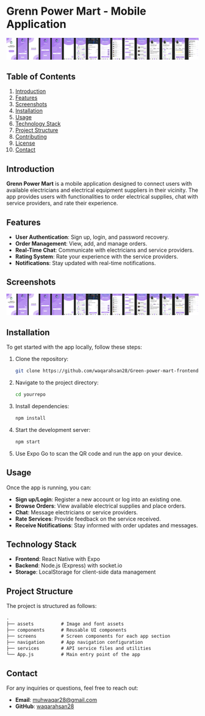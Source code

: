 # Grenn Power Mart - Mobile Application

![App Design](./Untitled.jpg)

## Table of Contents

1. [Introduction](#introduction)
2. [Features](#features)
3. [Screenshots](#screenshots)
4. [Installation](#installation)
5. [Usage](#usage)
6. [Technology Stack](#technology-stack)
7. [Project Structure](#project-structure)
8. [Contributing](#contributing)
9. [License](#license)
10. [Contact](#contact)

## Introduction

**Grenn Power Mart** is a mobile application designed to connect users with available electricians and electrical equipment suppliers in their vicinity. The app provides users with functionalities to order electrical supplies, chat with service providers, and rate their experience.

## Features

- **User Authentication**: Sign up, login, and password recovery.
- **Order Management**: View, add, and manage orders.
- **Real-Time Chat**: Communicate with electricians and service providers.
- **Rating System**: Rate your experience with the service providers.
- **Notifications**: Stay updated with real-time notifications.

## Screenshots

![App Design Overview](./Untitled.jpg)

## Installation

To get started with the app locally, follow these steps:

1. Clone the repository:

   ```bash
   git clone https://github.com/waqarahsan28/Green-power-mart-frontend-
   ```

2. Navigate to the project directory:

   ```bash
   cd yourrepo
   ```

3. Install dependencies:

   ```bash
   npm install
   ```

4. Start the development server:

   ```bash
   npm start
   ```

5. Use Expo Go to scan the QR code and run the app on your device.

## Usage

Once the app is running, you can:

- **Sign up/Login**: Register a new account or log into an existing one.
- **Browse Orders**: View available electrical supplies and place orders.
- **Chat**: Message electricians or service providers.
- **Rate Services**: Provide feedback on the service received.
- **Receive Notifications**: Stay informed with order updates and messages.

## Technology Stack

- **Frontend**: React Native with Expo
- **Backend**: Node.js (Express) with socket.io
- **Storage**: LocalStorage for client-side data management

## Project Structure

The project is structured as follows:

```plaintext
.
├── assets          # Image and font assets
├── components      # Reusable UI components
├── screens         # Screen components for each app section
├── navigation      # App navigation configuration
├── services        # API service files and utilities
└── App.js          # Main entry point of the app
```

## Contact

For any inquiries or questions, feel free to reach out:

- **Email**: muhwaqar28@gmail.com
- **GitHub**: [waqarahsan28](https://github.com/waqarahsan28/)
